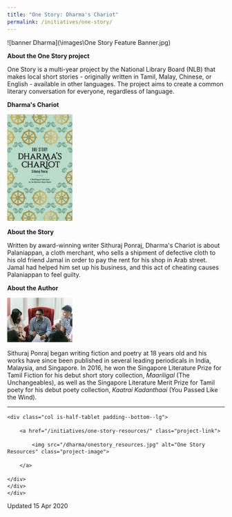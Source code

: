 ```yaml
---
title: "One Story: Dharma's Chariot"
permalink: /initiatives/one-story/
---
```


![banner Dharma](\images\One Story Feature Banner.jpg)

**About the One Story project**

One Story is a multi-year project by the National Library Board (NLB) that makes local short stories - originally written in Tamil, Malay, Chinese, or English - available in other languages. The project aims to create a common literary conversation for everyone, regardless of language.

**Dharma's Chariot**

<img src="/images/Dharma_book_cover.jpg" style="width:30%" alt="Dharmas Chariot"/>



**About the Story**

Written by award-winning writer Sithuraj Ponraj, Dharma's Chariot is about Palaniappan, a cloth merchant, who sells a shipment of defective cloth to his old friend Jamal in order to pay the rent for his shop in Arab street. Jamal had helped him set up his business, and this act of cheating causes Palaniappan to feel guilty.

**About the Author**

<img src="/images/Sithuraj.png" style="width:30%" alt="Sithuraj Ponraj"/>

Sithuraj Ponraj began writing fiction and poetry at 18 years old and his works have since been published in several leading periodicals in India, Malaysia, and Singapore. In 2016, he won the Singapore Literature Prize for Tamil Fiction for his debut short story collection, *Maariligal* (The Unchangeables), as well as the Singapore Literature Merit Prize for Tamil poety for his debut poety collection, *Kaatrai Kadanthaai* (You Passed Like the Wind).

<div>

<hr/>

<div class="row is-multiline">

	<div class="col is-half-tablet padding--bottom--lg">
	
		<a href="/initiatives/one-story-resources/" class="project-link">
	
			<img src="/dharma/onestory_resources.jpg" alt="One Story Resources" class="project-image">
	
		</a>
	
	</div>
	</div>
	</div>



Updated 15 Apr 2020